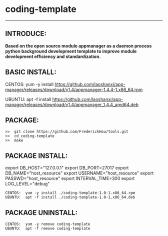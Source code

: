 # coding-template
---

## INTRODUCE:

**Based on the open source module appmanager as a daemon process python background development template to improve module development efficiency and standardization.**


## BASIC INSTALL:


   CENTOS: yum -y install https://github.com/laoshanxi/app-manager/releases/download/v1.4/appmanager-1.4.4-1.x86_64.rpm

   UBUNTU: apt -f install https://github.com/laoshanxi/app-manager/releases/download/v1.4/appmanager_1.4.4_amd64.deb

## PACKAGE:

    >>  git clone https://github.com/FrederickHou/tools.git
    >>  cd coding-template
    >>  make


## PACKAGE INSTALL:

export DB_HOST="127.0.0.1"
export DB_PORT=27017
export DB_NAME="host_resource"
export USERNAME="host_resource"
export PASSWD="host_resource"
export INTERVAL_TIME=300
export LOG_LEVEL="debug"
    
    CENTOS:  yum -y install ./coding-template-1.0-1.x86_64.rpm            
	UBUNTU:  apt -f install ./coding-template-1.0-1.x86_64.deb

## PACKAGE UNINSTALL: 

    CENTOS:  yum -y remove coding-template
	UBUNTU:  apt -f remove coding-template
